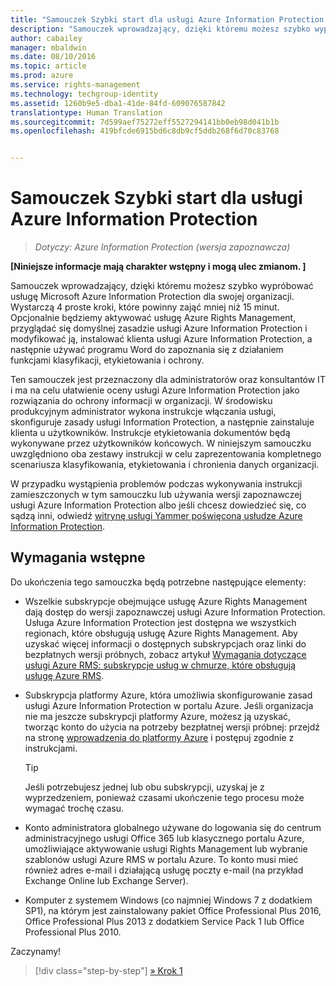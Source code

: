 ```yaml
---
title: "Samouczek Szybki start dla usługi Azure Information Protection | Azure Rights Management"
description: "Samouczek wprowadzający, dzięki któremu możesz szybko wypróbować usługę Microsoft Azure Information Protection dla swojej organizacji. Wystarczą 4 proste kroki, które powinny zająć mniej niż 15 minut."
author: cabailey
manager: mbaldwin
ms.date: 08/10/2016
ms.topic: article
ms.prod: azure
ms.service: rights-management
ms.technology: techgroup-identity
ms.assetid: 1260b9e5-dba1-41de-84fd-609076587842
translationtype: Human Translation
ms.sourcegitcommit: 7d599aef75272eff5527294141bb0eb98d041b1b
ms.openlocfilehash: 419bfcde6915bd6c8db9cf5ddb268f6d70c83768


---
```


# Samouczek Szybki start dla usługi Azure Information Protection 

>*Dotyczy: Azure Information Protection (wersja zapoznawcza)*

**[Niniejsze informacje mają charakter wstępny i mogą ulec zmianom. ]**

Samouczek wprowadzający, dzięki któremu możesz szybko wypróbować usługę Microsoft Azure Information Protection dla swojej organizacji. Wystarczą 4 proste kroki, które powinny zająć mniej niż 15 minut. Opcjonalnie będziemy aktywować usługę Azure Rights Management, przyglądać się domyślnej zasadzie usługi Azure Information Protection i modyfikować ją, instalować klienta usługi Azure Information Protection, a następnie używać programu Word do zapoznania się z działaniem funkcjami klasyfikacji, etykietowania i ochrony.

Ten samouczek jest przeznaczony dla administratorów oraz konsultantów IT i ma na celu ułatwienie oceny usługi Azure Information Protection jako rozwiązania do ochrony informacji w organizacji. W środowisku produkcyjnym administrator wykona instrukcje włączania usługi, skonfiguruje zasady usługi Information Protection, a następnie zainstaluje klienta u użytkowników. Instrukcje etykietowania dokumentów będą wykonywane przez użytkowników końcowych. W niniejszym samouczku uwzględniono oba zestawy instrukcji w celu zaprezentowania kompletnego scenariusza klasyfikowania, etykietowania i chronienia danych organizacji. 

W przypadku wystąpienia problemów podczas wykonywania instrukcji zamieszczonych w tym samouczku lub używania wersji zapoznawczej usługi Azure Information Protection albo jeśli chcesz dowiedzieć się, co sądzą inni, odwiedź [witrynę usługi Yammer poświęconą usłudze Azure Information Protection](https://www.yammer.com/askipteam/#/threads/inGroup?type=in_group&feedId=8652489&view=all).

## Wymagania wstępne 
Do ukończenia tego samouczka będą potrzebne następujące elementy:

- Wszelkie subskrypcje obejmujące usługę Azure Rights Management dają dostęp do wersji zapoznawczej usługi Azure Information Protection. Usługa Azure Information Protection jest dostępna we wszystkich regionach, które obsługują usługę Azure Rights Management. Aby uzyskać więcej informacji o dostępnych subskrypcjach oraz linki do bezpłatnych wersji próbnych, zobacz artykuł [Wymagania dotyczące usługi Azure RMS: subskrypcje usług w chmurze, które obsługują usługę Azure RMS](../get-started/requirements-subscriptions.md).

- Subskrypcja platformy Azure, która umożliwia skonfigurowanie zasad usługi Azure Information Protection w portalu Azure. Jeśli organizacja nie ma jeszcze subskrypcji platformy Azure, możesz ją uzyskać, tworząc konto do użycia na potrzeby bezpłatnej wersji próbnej: przejdź na stronę [wprowadzenia do platformy Azure](https://account.windowsazure.com/organization) i postępuj zgodnie z instrukcjami.

  > [!TIP] 
  > Jeśli potrzebujesz jednej lub obu subskrypcji, uzyskaj je z wyprzedzeniem, ponieważ czasami ukończenie tego procesu może wymagać trochę czasu.

- Konto administratora globalnego używane do logowania się do centrum administracyjnego usługi Office 365 lub klasycznego portalu Azure, umożliwiające aktywowanie usługi Rights Management lub wybranie szablonów usługi Azure RMS w portalu Azure. To konto musi mieć również adres e-mail i działającą usługę poczty e-mail (na przykład Exchange Online lub Exchange Server).

- Komputer z systemem Windows (co najmniej Windows 7 z dodatkiem SP1), na którym jest zainstalowany pakiet Office Professional Plus 2016, Office Professional Plus 2013 z dodatkiem Service Pack 1 lub Office Professional Plus 2010. 

Zaczynamy!

>[!div class="step-by-step"]
[&#187; Krok 1](infoprotect-tutorial-step1.md)





<!--HONumber=Aug16_HO2-->


